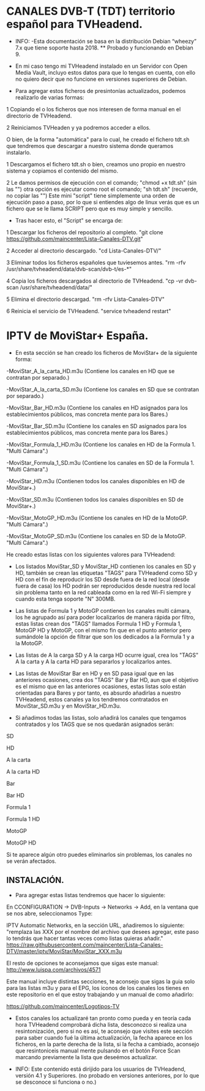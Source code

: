 CANALES DVB-T (TDT) territorio español para TVHeadend.
======================================================
* INFO: -Esta documentación se basa en la distribución Debian “wheezy” 7.x que tiene soporte hasta 2018.
** Probado y funcionando en Debian 9.

+ En mi caso tengo mi TVHeadend instalado en un Servidor con Open Media Vault, incluyo estos datos para que lo tengas en cuenta, con ello no quiero decir que no funcione en versiones superiores de Debian.

+ Para agregar estos ficheros de presintonías actualizados, podemos realizarlo de varias formas:

1 Copiando el o los ficheros que nos interesen de forma manual en el directorio de TVHeadend.

2 Reiniciamos TVHeaden y ya podremos acceder a ellos.

O bien, de la forma "automática" para lo cual, he creado el fichero tdt.sh que tendremos que descargar a nuestro sistema donde queramos instalarlo.

1 Descargamos el fichero tdt.sh o bien, creamos uno propio en nuestro sistema y copiamos el contenido del mismo.

2 Le damos permisos de ejecución con el comando; "chmod +x tdt.sh" (sin las "") otra opción es ejecutar como root el comando; "sh tdt.sh" (recuerde, no copiar las "") Este mini "script" tiene simplemente una orden de ejecución paso a paso, por lo que si entiendes algo de linux verás que es un fichero que se le llama SCRIPT pero que es muy simple y sencillo.

+ Tras hacer esto, el "Script" se encarga de:

1 Descargar los ficheros del repositorio al completo. "git clone https://github.com/maincenter/Lista-Canales-DTV.git"

2 Acceder al directorio descargado. "cd Lista-Canales-DTV/"

3 Eliminar todos los ficheros españoles que tuviesemos antes. "rm -rfv /usr/share/tvheadend/data/dvb-scan/dvb-t/es-*" 

4 Copia los ficheros descargados al directorio de TVHeadend. "cp -vr dvb-scan /usr/share/tvheadend/data/"

5 Elimina el directorio descargad. "rm -rfv Lista-Canales-DTV"

6 Reinicia el servicio de TVHeadend. "service tvheadend restart"


IPTV de MoviStar+ España.
=========================

+ En esta sección se han creado los ficheros de MoviStar+ de la siguiente forma:

 -MoviStar_A_la_carta_HD.m3u (Contiene los canales en HD que se contratan por separado.)

 -MoviStar_A_la_carta_SD.m3u (Contiene los canales en SD que se contratan por separado.)

 -MoviStar_Bar_HD.m3u (Contiene los canales en HD asignados para los establecimientos públicos, mas concreta mente para los Bares.)

 -MoviStar_Bar_SD.m3u (Contiene los canales en SD asignados para los establecimientos públicos, mas concreta mente para los Bares.)

 -MoviStar_Formula_1_HD.m3u (Contiene los canales en HD de la Formula 1. "Multi Cámara".)

 -MoviStar_Formula_1_SD.m3u (Contiene los canales en SD de la Formula 1. "Multi Cámara".)

 -MoviStar_HD.m3u (Contienen todos los canales disponibles en HD de MoviStar+.)

 -MoviStar_SD.m3u (Contienen todos los canales disponibles en SD de MoviStar+.)

 -MoviStar_MotoGP_HD.m3u (Contiene los canales en HD de la MotoGP. "Multi Cámara".)

 -MoviStar_MotoGP_SD.m3u (Contiene los canales en SD de la MotoGP. "Multi Cámara".)

He creado estas listas con los siguientes valores para TVHeadend:

+ Los listados MoviStar_SD y MoviStar_HD contienen los canales en SD y HD, también se crean las etiquetas "TAGS" para TVHeadend como SD y HD con el fín de reproducir los SD desde fuera de la red local (desde fuera de casa) los HD podrán ser reproducidos desde nuestra red local sin problema tanto en la red cableada como en la red Wi-Fi siempre y cuando esta tenga soporte "N" 300MB.

+ Las listas de Formula 1 y MotoGP contienen los canales multi cámara, los he agrupado así para poder localizarlos de manera rápida por filtro, estas listas crean dos "TAGS" llamados Formula 1 HD y Formula 1, MotoGP HD y MotoGP, con el mismo fin que en el punto anterior pero sumándole la opción de filtrar que son los dedicados a la Formula 1 y a la MotoGP.

+ Las listas de A la carga SD y A la carga HD ocurre igual, crea los "TAGS" A la carta y A la carta HD para separarlos y localizarlos antes.

+ Las listas de MoviStar Bar en HD y en SD pasa igual que en las anteriores ocasiones, crea dos "TAGS" Bar y Bar HD, aun que el objetivo es el mismo que en las anteriores ocasiones, estas listas solo están orientadas para Bares y por tanto, es absurdo añadirlas a nuestro TVHeadend, estos canales ya los tendremos contratados en MoviStar_SD.m3u y en MoviStar_HD.m3u.

+ Si añadimos todas las listas, solo añadirá los canales que tengamos contratados y los TAGS que se nos quedarán asignados serán:

 SD

 HD

 A la carta

 A la carta HD


 Bar

 Bar HD

 Formula 1

 Formula 1 HD

 MotoGP

 MotoGP HD

 Si te aparece algún otro puedes eliminarlos sin problemas, los canales no se verán afectados.


INSTALACIÓN.
------------

+ Para agregar estas listas tendremos que hacer lo siguiente:

En CCONFIGURATION -> DVB-Inputs -> Networks -> Add, en la ventana que se nos abre, seleccionamos Type: 

IPTV Automatic Networks, en la sección URL, añadiremos lo siguiente: "remplaza las XXX por el nombre del archivo que desees agregar, este paso lo tendrás que hacer tantas veces como listas quieras añadir."
https://raw.githubusercontent.com/maincenter/Lista-Canales-DTV/master/iptv/MoviStar/MoviStar_XXX.m3u

El resto de opciones te aconsejamos que sigas este manual: http://www.luispa.com/archivos/4571

Este manual incluye distintas secciones, te aconsejo que sigas la guia solo para las listas m3u y para el EPG, los iconos de los canales los tienes en este repositorio en el que estoy trabajando y un manual de como añadirlo:

https://github.com/maincenter/Logotipos-TV

+ Estos canales los actualizaré tan pronto como pueda y en teoría cada hora TVHeadend comprobará dicha lista, desconozco si realiza una resintonización, pero si no es así, te aconsejo que visites este sección para saber cuando fué la última actualización, la fecha aparece en los ficheros, en la parte derecha de la lista, si la fecha a cambiado, aconsejo que resintoniceis manual mente pulsando en el botón Force Scan marcando previamente la lista que deseémos actualizar.

* INFO: Este contenido está dirijido para los usuarios de TVHeadend, versión 4.1 y Superiores. (no probado en versiones anteriores, por lo que se desconoce si funciona o no.)

